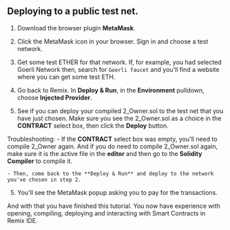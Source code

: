 ## Deploying to a public test net.

1. Download the browser plugin **MetaMask**. 

2. Click the MetaMask icon in your browser. Sign in and choose a test network. 

3. Get some test ETHER for that network. If, for example, you had selected Goerli Network then, search for `Goerli faucet` and you'll find a website where you can get some test ETH. 

2. Go back to Remix. In  **Deploy & Run**, in the **Environment** pulldown, choose **Injected Provider**.

3. See if you can deploy your compiled 2_Owner.sol to the test net that you have just chosen. Make sure you see the 2_Owner.sol as a choice in the **CONTRACT** select box, then click the **Deploy** button.  

Troubleshooting:
    - If the **CONTRACT** select box was empty, you'll need to compile 2_Owner again.  And if you do need to compile 2_Owner.sol again, make sure it is the active file in the **editor** and then go to the **Solidity Compiler** to compile it.  

    - Then, come back to the **Deploy & Run** and deploy to the network you've chosen in step 2.

5. You'll see the MetaMask popup asking you to pay for the transactions.

And with that you have finished this tutorial.  You now have experience with opening, compiling, deploying and interacting with Smart Contracts in Remix IDE.
